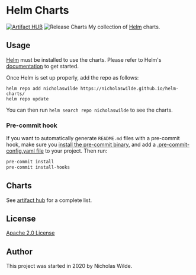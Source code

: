 # Helm Charts
[![Artifact HUB](https://img.shields.io/endpoint?url=https://artifacthub.io/badge/repository/nicholaswilde)](https://artifacthub.io/packages/search?repo=nicholaswilde) ![Release Charts](https://github.com/nicholaswilde/helm-charts/workflows/Release%20Charts/badge.svg)
My collection of [Helm](https://helm.sh/) charts.

## Usage

[Helm](https://helm.sh) must be installed to use the charts.
Please refer to Helm's [documentation](https://helm.sh/docs/) to get started.

Once Helm is set up properly, add the repo as follows:

```console
helm repo add nicholaswilde https://nicholaswilde.github.io/helm-charts/
helm repo update
```
You can then run `helm search repo nicholaswilde` to see the charts.

### Pre-commit hook

If you want to automatically generate `README.md` files with a pre-commit hook, make sure you
[install the pre-commit binary](https://pre-commit.com/#install), and add a [.pre-commit-config.yaml file](./.pre-commit-config.yaml)
to your project. Then run:

```bash
pre-commit install
pre-commit install-hooks
```

## Charts

See [artifact hub](https://artifacthub.io/packages/search?repo=nicholaswilde) for a complete list.

## License

[Apache 2.0 License](./LICENSE)

## Author
This project was started in 2020 by Nicholas Wilde.
